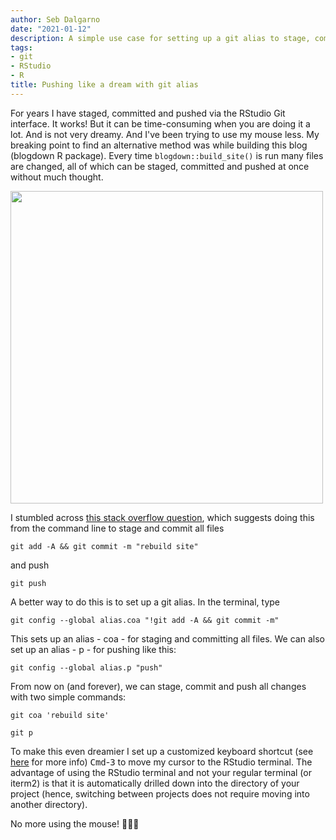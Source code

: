 ```yaml
---
author: Seb Dalgarno
date: "2021-01-12"
description: A simple use case for setting up a git alias to stage, commit and push all files from RStudio terminal.
tags:
- git
- RStudio
- R
title: Pushing like a dream with git alias
---
```


For years I have staged, committed and pushed via the RStudio Git interface. It works! But it can be time-consuming when you are doing it a lot. And is not very dreamy. And I've been trying to use my mouse less. My breaking point to find an alternative method was while building this blog (blogdown R package). Every time `blogdown::build_site()` is run many files are changed, all of which can be staged, committed and pushed at once without much thought. 

<img src="https://media.giphy.com/media/V2nkKhmFoblp408Ar9/giphy.gif" width="500" height="500"/>

I stumbled across [this stack overflow question](https://stackoverflow.com/questions/2419249/how-can-i-stage-and-commit-all-files-including-newly-added-files-using-a-singl), which suggests doing this from the command line to stage and commit all files

```
git add -A && git commit -m "rebuild site"
```
and push
```
git push
```

A better way to do this is to set up a git alias. In the terminal, type
```
git config --global alias.coa "!git add -A && git commit -m"
```
This sets up an alias - coa - for staging and committing all files. We can also set up an alias - p - for pushing like this:

```
git config --global alias.p "push"
```

From now on (and forever), we can stage, commit and push all changes with two simple commands:
```
git coa 'rebuild site'
```
```
git p
```

To make this even dreamier I set up a customized keyboard shortcut (see [here](https://support.rstudio.com/hc/en-us/articles/206382178-Customizing-Keyboard-Shortcuts) for more info) <kbd>Cmd</kbd>-<kbd>3</kbd> to move my cursor to the RStudio terminal. The advantage of using the RStudio terminal and not your regular terminal (or iterm2) is that it is automatically drilled down into the directory of your project (hence, switching between projects does not require moving into another directory).
 
No more using the mouse! 🎉🎉🎉 
